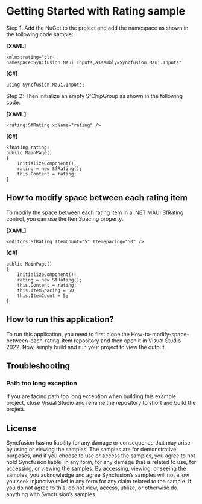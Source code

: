 # Getting Started with Rating sample
Step 1: Add the NuGet to the project and add the namespace as shown in the following code sample:

**[XAML]**

```
xmlns:rating="clr-namespace:Syncfusion.Maui.Inputs;assembly=Syncfusion.Maui.Inputs"
```
**[C#]**

```
using Syncfusion.Maui.Inputs;
```
Step 2: Then initialize an empty SfChipGroup as shown in the following code:

**[XAML]**

```
<rating:SfRating x:Name="rating" />
```
**[C#]**
```
SfRating rating;
public MainPage()
{
    InitializeComponent();
    rating = new SfRating();
    this.Content = rating;
}
```

## How to modify space between each rating item

To modify the space between each rating item in a .NET MAUI SfRating control, you can use the ItemSpacing property.

**[XAML]**

```
<editors:SfRating ItemCount="5" ItemSpacing="50" />
```

**[C#]**

```
public MainPage()
{
    InitializeComponent();
    rating = new SfRating();
    this.Content = rating;
    this.ItemSpacing = 50;
    this.ItemCount = 5;
}
```
## How to run this application?

To run this application, you need to first clone the How-to-modify-space-between-each-rating-item repository and then open it in Visual Studio 2022. Now, simply build and run your project to view the output.

## <a name="troubleshooting"></a>Troubleshooting ##
### Path too long exception
If you are facing path too long exception when building this example project, close Visual Studio and rename the repository to short and build the project.

## License

Syncfusion has no liability for any damage or consequence that may arise by using or viewing the samples. The samples are for demonstrative purposes, and if you choose to use or access the samples, you agree to not hold Syncfusion liable, in any form, for any damage that is related to use, for accessing, or viewing the samples. By accessing, viewing, or seeing the samples, you acknowledge and agree Syncfusion’s samples will not allow you seek injunctive relief in any form for any claim related to the sample. If you do not agree to this, do not view, access, utilize, or otherwise do anything with Syncfusion’s samples.
